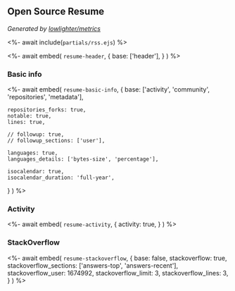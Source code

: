 ## Open Source Resume
*Generated by [lowlighter/metrics](https://github.com/lowlighter/metrics)*

<%- await include(`partials/rss.ejs`) %> 

<%- await embed(
  `resume-header`, 
  {
    base: ['header'],
  }
) %>


### Basic info
<%- await embed(
  `resume-basic-info`, 
  {
    base: ['activity', 'community', 'repositories', 'metadata'],

    repositories_forks: true,
    notable: true,
    lines: true,

    // followup: true,
    // followup_sections: ['user'],

    languages: true,
    languages_details: ['bytes-size', 'percentage'],
    
    isocalendar: true,
    isocalendar_duration: 'full-year',
  }
) %>

<div style="page-break-after: always;"></div>

### Activity
<%- await embed(
  `resume-activity`, 
  {
    activity: true,
  }
) %>

<div style="page-break-after: always;"></div>

### StackOverflow
<%- await embed(
  `resume-stackoverflow`,
  {
    base: false,
    stackoverflow: true,
    stackoverflow_sections: ['answers-top', 'answers-recent'],
    stackoverflow_user: 1674992,
    stackoverflow_limit: 3,
    stackoverflow_lines: 3,
  }
) %>

